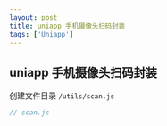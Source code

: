 ```yaml
---
layout: post
title: uniapp 手机摄像头扫码封装
tags: ['Uniapp']
---
```


## uniapp 手机摄像头扫码封装
创建文件目录 `/utils/scan.js`
```js
// scan.js
```
